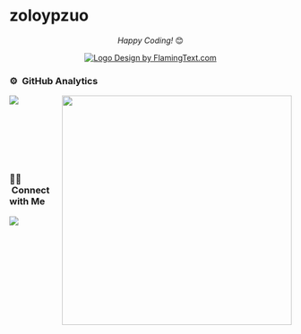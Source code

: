 # zoloypzuo
 
<div align="center">

<i>Happy Coding!</i> 😊
 
<a target="_top" href="https://flamingtext.com/" ><img src="https://blog.flamingtext.com/blog/2021/12/10/flamingtext_com_1639115962_727159265.png" border="0" alt="Logo Design by FlamingText.com" title="Logo Design by FlamingText.com"></a>

</div>

### ⚙️ &nbsp;GitHub Analytics

<p>
<img align="left" src="https://github-readme-stats.vercel.app/api/top-langs?username=OvinduWijethunge&show_icons=tru
e&locale=en&layout=compact&theme=chartreuse-dark"/></p>
<p>&nbsp;<img align="right" src="https:
//github-readme-stats.vercel.app/api?username=zoloypzuo&show_icons=true&locale=en&theme=chartreuse-dark" width="410" /></p>
<br><br><br><br><br>


### 🤝🏻 &nbsp;Connect with Me

<p align="left">
<a href="https://www.zhihu.com/people/zoloypzuo"><img src="https://img.shields.io/static/v1?style=for-the-badge&message=Zhihu&color=0084FF&logo=Zhihu&logoColor=FFFFFF&label="/></a>
</p>

